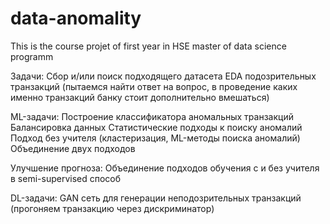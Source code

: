 # data-anomality
This is the course projet of first year in HSE master of data science programm

Задачи:
Сбор и/или поиск подходящего датасета
EDA подозрительных транзакций (пытаемся найти ответ на вопрос, в проведение каких именно транзакций банку стоит дополнительно вмешаться)
 
ML-задачи:
Построение классификатора аномальных транзакций
Балансировка данных
Статистические подходы к поиску аномалий
Подход без учителя (кластеризация, ML-методы поиска аномалий)
Объединение двух подходов
 
Улучшение прогноза:
Объединение подходов обучения с и без учителя в semi-supervised способ
 
DL-задачи:
GAN сеть для генерации неподозрительных транзакций (прогоняем транзакцию через дискриминатор)

